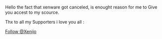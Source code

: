 Hello the fact that xenware got canceled, is enought reason for me to Give you accest to my scource.


Thx to all my Supporters i love you all :

<!-- Place this tag where you want the button to render. -->
<a class="github-button" href="https://github.com/Xenijo" data-color-scheme="no-preference: dark; light: dark; dark: dark;" data-size="large" data-show-count="true" aria-label="Follow @Xenijo on GitHub">Follow @Xenijo</a>
